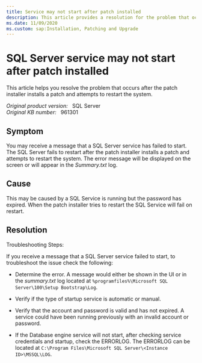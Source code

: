 ```yaml
---
title: Service may not start after patch installed
description: This article provides a resolution for the problem that occurs after the patch installer installs a patch and attempts to restart the system.
ms.date: 11/09/2020
ms.custom: sap:Installation, Patching and Upgrade
---
```

# SQL Server service may not start after patch installed

This article helps you resolve the problem that occurs after the patch installer installs a patch and attempts to restart the system.

_Original product version:_ &nbsp; SQL Server  
_Original KB number:_ &nbsp; 961301

## Symptom

You may receive a message that a SQL Server service has failed to start. The SQL Server fails to restart after the patch installer installs a patch and attempts to restart the system. The error message will be displayed on the screen or will appear in the *Summary.txt* log.

## Cause

This may be caused by a SQL Service is running but the password has expired. When the patch installer tries to restart the SQL Service will fail on restart.

## Resolution

Troubleshooting Steps:

If you receive a message that a SQL Server service failed to start, to troubleshoot the issue check the following:

- Determine the error. A message would either be shown in the UI or in the *summary.txt* log located at `%programfiles%\Microsoft SQL Server\100\Setup Bootstrap\Log`.

- Verify if the type of startup service is automatic or manual.

- Verify that the account and password is valid and has not expired. A service could have been running previously with an invalid account or password.

- If the Database engine service will not start, after checking service credentials and startup, check the ERRORLOG. The ERRORLOG can be located at `C:\Program Files\Microsoft SQL Server\<Instance ID>\MSSQL\LOG`.
